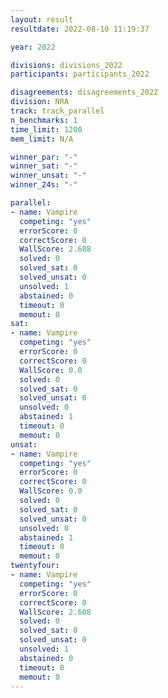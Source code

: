 ```yaml
---
layout: result
resultdate: 2022-08-10 11:19:37

year: 2022

divisions: divisions_2022
participants: participants_2022

disagreements: disagreements_2022
division: NRA
track: track_parallel
n_benchmarks: 1
time_limit: 1200
mem_limit: N/A

winner_par: "-"
winner_sat: "-"
winner_unsat: "-"
winner_24s: "-"

parallel:
- name: Vampire
  competing: "yes"
  errorScore: 0
  correctScore: 0
  WallScore: 2.608
  solved: 0
  solved_sat: 0
  solved_unsat: 0
  unsolved: 1
  abstained: 0
  timeout: 0
  memout: 0
sat:
- name: Vampire
  competing: "yes"
  errorScore: 0
  correctScore: 0
  WallScore: 0.0
  solved: 0
  solved_sat: 0
  solved_unsat: 0
  unsolved: 0
  abstained: 1
  timeout: 0
  memout: 0
unsat:
- name: Vampire
  competing: "yes"
  errorScore: 0
  correctScore: 0
  WallScore: 0.0
  solved: 0
  solved_sat: 0
  solved_unsat: 0
  unsolved: 0
  abstained: 1
  timeout: 0
  memout: 0
twentyfour:
- name: Vampire
  competing: "yes"
  errorScore: 0
  correctScore: 0
  WallScore: 2.608
  solved: 0
  solved_sat: 0
  solved_unsat: 0
  unsolved: 1
  abstained: 0
  timeout: 0
  memout: 0
---
```

